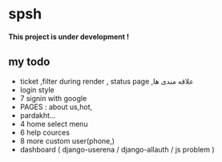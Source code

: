 # spsh
<h4>This project is under development !</h4>
<h2>my todo</h2>
<ul>
    <li>ticket ,filter during render , status page ,علاقه مندی ها</li>
    <li>login style</li>
    <li>7 signin with google</li>
    <li>PAGES  : about us,hot,</li>
    <li> pardakht... </li>
    <li>4 home select menu</li>
    <li>6 help cources</li>
    <li>8 more custom user(phone,)</li>
    <li>dashboard ( django-userena / django-allauth / js problem )</li>
</ul>